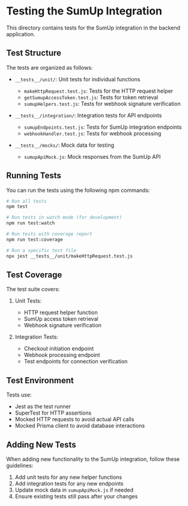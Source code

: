 # Testing the SumUp Integration

This directory contains tests for the SumUp integration in the backend application.

## Test Structure

The tests are organized as follows:

- `__tests__/unit/`: Unit tests for individual functions
  - `makeHttpRequest.test.js`: Tests for the HTTP request helper
  - `getSumupAccessToken.test.js`: Tests for token retrieval
  - `sumupHelpers.test.js`: Tests for webhook signature verification
  
- `__tests__/integration/`: Integration tests for API endpoints
  - `sumupEndpoints.test.js`: Tests for SumUp integration endpoints
  - `webhookHandler.test.js`: Tests for webhook processing
  
- `__tests__/mocks/`: Mock data for testing
  - `sumupApiMock.js`: Mock responses from the SumUp API

## Running Tests

You can run the tests using the following npm commands:

```bash
# Run all tests
npm test

# Run tests in watch mode (for development)
npm run test:watch

# Run tests with coverage report
npm run test:coverage

# Run a specific test file
npx jest __tests__/unit/makeHttpRequest.test.js
```

## Test Coverage

The test suite covers:

1. Unit Tests:
   - HTTP request helper function
   - SumUp access token retrieval
   - Webhook signature verification
   
2. Integration Tests:
   - Checkout initiation endpoint
   - Webhook processing endpoint
   - Test endpoints for connection verification

## Test Environment

Tests use:
- Jest as the test runner
- SuperTest for HTTP assertions
- Mocked HTTP requests to avoid actual API calls
- Mocked Prisma client to avoid database interactions

## Adding New Tests

When adding new functionality to the SumUp integration, follow these guidelines:

1. Add unit tests for any new helper functions
2. Add integration tests for any new endpoints
3. Update mock data in `sumupApiMock.js` if needed
4. Ensure existing tests still pass after your changes 